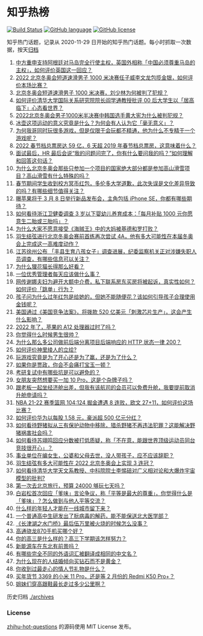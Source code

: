 # 知乎热榜
[![Build Status](https://github.com/ToWeLong/zhihu-hot-questions/workflows/CI/badge.svg)](https://github.com/ToWeLong/zhihu-hot-questions/actions)
[![GitHub language](https://img.shields.io/badge/language-golang-orange.svg)](https://golang.org/)
[![GitHub license](https://img.shields.io/github/license/ToWeLong/zhihu-hot-questions)](https://github.com/ToWeLong/zhihu-hot-questions/blob/main/LICENSE)

知乎热门话题，记录从 2020-11-29 日开始的知乎热门话题。每小时抓取一次数据，按天[归档](./archives)

<!-- BEGIN -->

1. [中方重申支持阿根廷对马岛完全行使主权，英国外相称「中国必须尊重马岛的主权」，如何评价英国这一回应？](https://www.zhihu.com/question/515199407)
1. [2022 北京冬奥会短道速滑男子 1000 米决赛任子威李文龙包揽金银，如何评价本场比赛？](https://www.zhihu.com/question/515230521)
1. [北京冬奥会短道速滑男子 1000 米决赛，刘少林为何被判了犯规？](https://www.zhihu.com/question/515248775)
1. [如何评价清华大学国际关系研究院院长阎学通教授批评 00 后大学生以「居高临下」心态看世界？](https://www.zhihu.com/question/513049793)
1. [2022北京冬奥会男子1000米半决赛中韩国选手黄大宪为什么被判犯规？](https://www.zhihu.com/question/515256812)
1. [冰壶这项运动的意义究竟是什么？为何会有人认为它「毫无意义」？](https://www.zhihu.com/question/514707290)
1. [为何我哥同时玩很多游戏，但是仅限于会玩都不精通，他为什么不专精于一个游戏呢？](https://www.zhihu.com/question/514980043)
1. [2022 春节档总票房达 59 亿，6 天超 2019 年春节档总票房，这意味着什么？](https://www.zhihu.com/question/515072734)
1. [面试最后，HR 最后会说“我的问题问完了，你有什么要问我的吗？”如何理解和回答这句话？](https://www.zhihu.com/question/29904997)
1. [为什么北京冬奥会那些只参加一个项目的国家绝大部分都是参加高山滑雪项目？高山滑雪有什么特殊的吗？](https://www.zhihu.com/question/514758474)
1. [春节期间学生收到校方冥币红包，多伦多大学道歉，此次失误是文化差异导致的吗？有哪些细节值得关注？](https://www.zhihu.com/question/515144569)
1. [曝苹果将于 3 月 8 日举行新品发布会，主角包括 iPhone SE，你都有哪些期待？](https://www.zhihu.com/question/514843917)
1. [如何看待浙江卫健委调查 3 岁以下婴幼儿养育成本：「每月补贴 1000 元你愿意生二胎或三胎吗」？](https://www.zhihu.com/question/515211233)
1. [为什么大家不愿意接受《海贼王》中的大妈被基德和罗打败？](https://www.zhihu.com/question/514736492)
1. [羽生结弦进行北京冬奥会赛前首练再次尝试 4A，他有多大可能性在本届冬奥会上完成这一高难度动作？](https://www.zhihu.com/question/515209837)
1. [江苏徐州公布 「丰县生育八孩女子」调查进展，纪委监察机关正对涉嫌失职人员调查，有哪些信息可以关注？](https://www.zhihu.com/question/515264863)
1. [为什么狸花猫长得那么好看？](https://www.zhihu.com/question/354578685)
1. [一位优秀管理者每天应该做什么事？](https://www.zhihu.com/question/303333052)
1. [网传谢娜夫妇为避开大额中介费，私下联系房东买房将被起诉，真实性如何？如何评价「跳单」行为？](https://www.zhihu.com/question/515323003)
1. [孩子问为什么过年红包是给她的，但她不能随便花？该如何引导孩子合理使用金钱呢？](https://www.zhihu.com/question/514345332)
1. [美国通过《美国竞争法案》，将拨款 520 亿美元「刺激芯片生产」，这会产生什么影响？](https://www.zhihu.com/question/515186903)
1. [2022 年了，苹果的 A12 处理器过时了吗？](https://www.zhihu.com/question/509697642)
1. [你觉得什么时候男生很帅？](https://www.zhihu.com/question/513361533)
1. [为什么那么多公司做前后端分离项目后端响应的 HTTP 状态一律 200？](https://www.zhihu.com/question/513865370)
1. [如何评价神里绫人的立绘?](https://www.zhihu.com/question/514742450)
1. [玩游戏究竟是为了开心还是为了赢，还是为了什么？](https://www.zhihu.com/question/512567448)
1. [如果你是贾政，你会不会痛打宝玉一顿？](https://www.zhihu.com/question/515047841)
1. [考研复试中有哪些坑是可以避免的？](https://www.zhihu.com/question/508933512)
1. [女朋友突然想要买一加 10 Pro，这是个杂牌子吗？](https://www.zhihu.com/question/511403227)
1. [跟老板一起坐经济舱出差，但我有该航司的会员可以免费升舱，我要提前取消升舱申请吗？](https://www.zhihu.com/question/514680174)
1. [NBA 21-22 赛季篮网 104:124 掘金遭遇 8 连败，欧文 27+11，如何评价这场比赛？](https://www.zhihu.com/question/515132027)
1. [如何评价华为以每股 1.58 元，豪派超 500 亿元分红？](https://www.zhihu.com/question/515155504)
1. [如何看待野猪拟从三有保护动物中移除，猎杀野猪不再违法犯罪？这能解决野猪祸害社会吗？](https://www.zhihu.com/question/505422000)
1. [如何看待苏翊鸣回应分数被打低质疑，称「不在意，能跟世界顶级运动员同台竞技很开心」？](https://www.zhihu.com/question/515173467)
1. [事业单位在编女生，公婆和父母去世，没人带孩子，应不应该辞职？](https://www.zhihu.com/question/514725117)
1. [羽生结弦有多大可能性在 2022 北京冬奥会上实现 3 连冠？](https://www.zhihu.com/question/267354355)
1. [如何看待清华大学天文系教授、中科院院士李惕碚对广义相对论和大爆炸宇宙模型的批判?](https://www.zhihu.com/question/514832284)
1. [第一次去北京旅行，预算 24000 够玩七天吗？](https://www.zhihu.com/question/510336051)
1. [白岩松首次回应「爹味」言论争议，称「平等是最大的尊重」，你觉得什么是「爹味」？怎么做到与他人平等交流？](https://www.zhihu.com/question/510223842)
1. [什么样的年轻人才能在一线城市留下来？](https://www.zhihu.com/question/501122211)
1. [一个普通高中生研发出了朊病毒的解药，能不能保送北大医学部？](https://www.zhihu.com/question/514835531)
1. [《长津湖之水门桥》最后伍万里被火烧的时候怎么没事？](https://www.zhihu.com/question/514433443)
1. [高通骁龙870手机买哪个好？](https://www.zhihu.com/question/459879383)
1. [你的高三是什么样的？高三下学期该怎样努力？](https://www.zhihu.com/question/515144846)
1. [新能源车在东北有前景吗？](https://www.zhihu.com/question/513507724)
1. [有哪些完全不同的外语词汇被翻译成相同的中文名？](https://www.zhihu.com/question/374433416)
1. [为什么现在的人结婚倾向买钻石而不是黄金？](https://www.zhihu.com/question/514583013)
1. [你收到过最走心的情人节礼物是什么？](https://www.zhihu.com/question/369643058)
1. [买年货节 3369 的小米 11 Pro，还是等 2 月份的 Redmi K50 Pro+？](https://www.zhihu.com/question/513009285)
1. [姐妹们穿高跟鞋最长走过多少公里啊？](https://www.zhihu.com/question/511069948)

<!-- END -->

历史归档 [./archives](./archives)


### License
[zhihu-hot-questions](https://github.com/towelong/zhihu-hot-questions) 的源码使用 MIT License 发布。